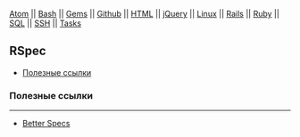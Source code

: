 [Atom](/atom.md) || [Bash](bash.md) || [Gems](/gems.md) || [Github](/github.md) || [HTML](html.md) || [jQuery](/jquery.md) || [Linux](/linux.md) || [Rails](rails.md) || [Ruby](ruby.md) || [SQL](sql.md) || [SSH](ssh.md) || [Tasks](tasks.md)

## RSpec


* [Полезные ссылки](#Полезные-ссылки)

### Полезные ссылки
---

* [Better Specs](#http://betterspecs.org/ru])

